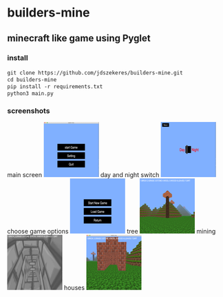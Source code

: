 # builders-mine
## minecraft like game using Pyglet
### install
```
git clone https://github.com/jdszekeres/builders-mine.git
cd builders-mine
pip install -r requirements.txt
python3 main.py
```
### screenshots
main screen
![main](screenshots/main.png)
day and night switch
![day-night](screenshots/day-night.png)
choose game options
![choose-game-settings](screenshots/game-choose.png)
tree
![tree](screenshots/tree.png)
mining
![mine](screenshots/stair.png)
houses
![house1](screenshots/house1.png)